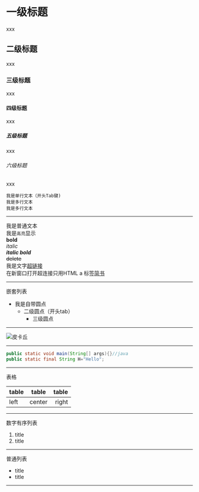 # 一级标题
xxx
## 二级标题
xxx
### 三级标题
xxx
#### 四级标题
xxx
##### 五级标题
xxx
###### 六级标题
xxx

    我是单行文本（开头Tab键)
    我是多行文本
    我是多行文本
     
----
我是普通文本  
我是`高亮`显示  
**bold**  
*italic*  
***italic bold***  
~~delete~~  
我是文字[超链接](https://developer.android.google.cn/ "鼠标悬停显示")  
在新窗口打开超连接只用HTML a 标签<a href="https://www.jianshu.com" target="_blank">简书</a>  

----
嵌套列表
* 我是自带圆点
    * 二级圆点（开头tab）
        * 三级圆点  

----
![皮卡丘](https://timgsa.baidu.com/timg?image&quality=80&size=b9999_10000&sec=1535090895556&di=d859d1b5d2c811250fe4afe35a86b1cc&imgtype=0&src=http%3A%2F%2Fb.7k7kimg.cn%2Fattachment%2Fforum%2F201401%2F27%2F114510icjddjghk9wqcqwh.jpg)
 

----

```java
public static void main(String[] args){}//java
public static final String H="Hello";
```

-----
表格  

| table  | table  | table |
| :----- | :---:  | ----: |
| left   | center | right |

-----
数字有序列表
1. title
2. title

-----
普通列表
* title
* title

-----
